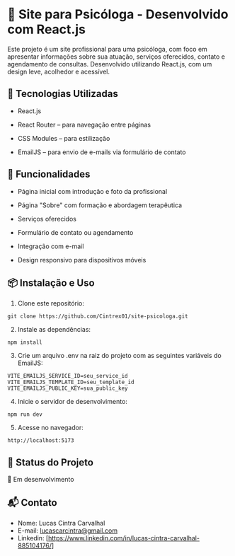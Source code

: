 # 🌿 Site para Psicóloga - Desenvolvido com React.js

Este projeto é um site profissional para uma psicóloga, com foco em apresentar informações sobre sua atuação, serviços oferecidos, contato e agendamento de consultas. Desenvolvido utilizando React.js, com um design leve, acolhedor e acessível.

## 🚀 Tecnologias Utilizadas

- React.js

- React Router – para navegação entre páginas

- CSS Modules – para estilização

- EmailJS – para envio de e-mails via formulário de contato

## 🔧 Funcionalidades

- Página inicial com introdução e foto da profissional

- Página "Sobre" com formação e abordagem terapêutica

- Serviços oferecidos

- Formulário de contato ou agendamento

- Integração com e-mail

- Design responsivo para dispositivos móveis

## 📦 Instalação e Uso

1. Clone este repositório:

```
git clone https://github.com/Cintrex01/site-psicologa.git
```

2. Instale as dependências:

```
npm install
```

3. Crie um arquivo .env na raiz do projeto com as seguintes variáveis do EmailJS:

```
VITE_EMAILJS_SERVICE_ID=seu_service_id
VITE_EMAILJS_TEMPLATE_ID=seu_template_id
VITE_EMAILJS_PUBLIC_KEY=sua_public_key
```

4. Inicie o servidor de desenvolvimento:

```
npm run dev
```

5. Acesse no navegador:

```
http://localhost:5173
```

## 📌 Status do Projeto

🚧 Em desenvolvimento

## 📬 Contato

- Nome: Lucas Cintra Carvalhal
- E-mail: lucascarcintra@gmail.com
- Linkedin: [https://www.linkedin.com/in/lucas-cintra-carvalhal-885104176/]
